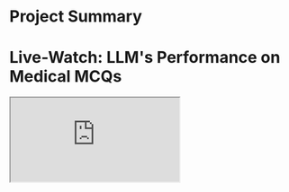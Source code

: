 # Project Summary

# Live-Watch: LLM's Performance on Medical MCQs
<iframe src="https://docs.google.com/spreadsheets/d/e/2PACX-1vQo3lkLYMsEHbdGuDlukYr-AXPIXxmpm9Mymkh3rqxpQlkRj1323O9On_ZYYBVwBpEYu7ljems13t04/pubhtml?widget=true&amp;headers=false"></iframe>
